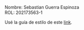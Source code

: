 Nombre: Sebastian Guerra Espinoza  
ROL: 202173563-1  

Usé la guía de estilo de este [link](https://lifeware.inria.fr/~soliman/post/prolog_guidelines/#lexical-conventions).